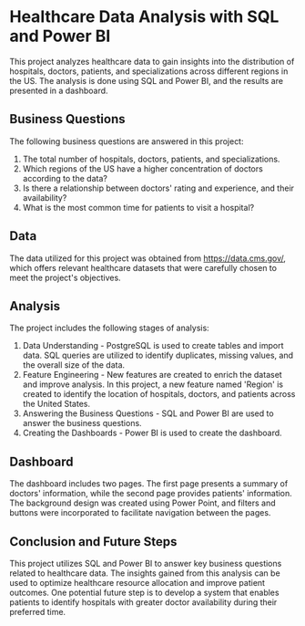 # Healthcare Data Analysis with SQL and Power BI

This project analyzes healthcare data to gain insights into the distribution of hospitals, doctors, patients, and specializations across different regions in the US. The analysis is done using SQL and Power BI, and the results are presented in a dashboard.

## Business Questions

The following business questions are answered in this project:

1. The total number of hospitals, doctors, patients, and specializations.
2. Which regions of the US have a higher concentration of doctors according to the data?
3. Is there a relationship between doctors' rating and experience, and their availability?
4. What is the most common time for patients to visit a hospital?

## Data

The data utilized for this project was obtained from https://data.cms.gov/, which offers relevant healthcare datasets that were carefully chosen to meet the project's objectives.

## Analysis

The project includes the following stages of analysis:

1. Data Understanding - PostgreSQL is used to create tables and import data. SQL queries are utilized to identify duplicates, missing values, and the overall size of the data.
2. Feature Engineering - New features are created to enrich the dataset and improve analysis. In this project, a new feature named 'Region' is created to identify the location of hospitals, doctors, and patients across the United States.
3. Answering the Business Questions - SQL and Power BI are used to answer the business questions.
4. Creating the Dashboards - Power BI is used to create the dashboard.

## Dashboard

The dashboard includes two pages. The first page presents a summary of doctors' information, while the second page provides patients' information. The background design was created using Power Point, and filters and buttons were incorporated to facilitate navigation between the pages.

## Conclusion and Future Steps

This project utilizes SQL and Power BI to answer key business questions related to healthcare data. The insights gained from this analysis can be used to optimize healthcare resource allocation and improve patient outcomes. One potential future step is to develop a system that enables patients to identify hospitals with greater doctor availability during their preferred time.
